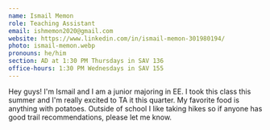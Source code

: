 ```yaml
---
name: Ismail Memon
role: Teaching Assistant
email: ishmemon2020@gmail.com
website: https://www.linkedin.com/in/ismail-memon-301980194/
photo: ismail-memon.webp
pronouns: he/him
section: AD at 1:30 PM Thursdays in SAV 136
office-hours: 1:30 PM Wednesdays in SAV 155
---
```


Hey guys! I'm Ismail and I am a junior majoring in EE. I took this class this summer and I'm really excited to TA it this quarter. My favorite food is anything with potatoes. Outside of school I like taking hikes so if anyone has good trail recommendations, please let me know.
